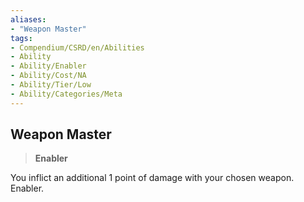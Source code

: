 ```yaml
---
aliases:
- "Weapon Master"
tags:
- Compendium/CSRD/en/Abilities
- Ability
- Ability/Enabler
- Ability/Cost/NA
- Ability/Tier/Low
- Ability/Categories/Meta
---
```


  
## Weapon Master  
>**Enabler**
  
You inflict an additional 1 point of damage with your chosen weapon. Enabler.